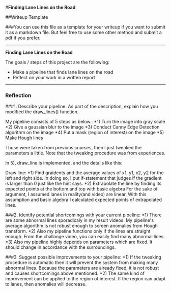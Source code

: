 #**Finding Lane Lines on the Road** 

##Writeup Template

###You can use this file as a template for your writeup if you want to submit it as a markdown file. But feel free to use some other method and submit a pdf if you prefer.

---

**Finding Lane Lines on the Road**

The goals / steps of this project are the following:
* Make a pipeline that finds lane lines on the road
* Reflect on your work in a written report

---

### Reflection

###1. Describe your pipeline. As part of the description, explain how you modified the draw_lines() function.

My pipeline consists of 5 steps as below.:
*1) Turn the image into gray scale
*2) Give a gaussian blur to the image
*3) Conduct Canny Edge Detection algorithm on the image
*4) Put a mask (region of interest) on the image
*5) Make Hough lines 

Those were taken from previous courses, then I just tweaked the parameters a little.
Note that the tweaking procedure was from experiences.

In 5), draw_line is implemented, and the details like this:

Draw line:
*1) Find graidents and the average values of x1, y1, x2, y2 for the left and right side.
In doing so, I put if-statement that judges if the gradient is larger than 0 just like the hint says.
*2) Extrapolate the line by finding its expected points at the bottom and top with basic algebra
For the sake of argument, I assumed lanes in reality(and video) are linear.
With this assumption and basic algebra I calculated expected points of extrapolated lines.

###2. Identify potential shortcomings with your current pipeline:
*1) There are some abnormal lines sporadicaly in my result videos. My pipeline's average algorithm is not robust enough to screen anomalies from Hough transform.
*2) Also my pipeline functions only if the lines are straight enough. From the challange video, you can easily find many abnormal lines.
*3) Also my pipeline highly depends on parameters which are fixed. It should change in accordance with the surroundings.


###3. Suggest possible improvements to your pipeline:
*1) If the tweaking procedure is automatic then it will prevent the system from making many abnormal lines. Because the parameters are already fixed, it is not robust and causes shortcomings above mentioned.
*2) The same kind of improvement can be applied to the region of interest. If the region can adapt to lanes, then anomalies will decrease.
